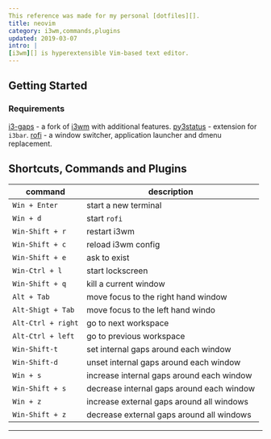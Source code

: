 ```yaml
---
This reference was made for my personal [dotfiles][].
title: neovim
category: i3wm,commands,plugins
updated: 2019-03-07
intro: |
[i3wm][] is hyperextensible Vim-based text editor. 
---
```


Getting Started
---------------
### Requirements
[i3-gaps][] - a fork of [i3wm][] with additional features.
[py3status][] - extension for `i3bar`.
[rofi][] - a window switcher, application launcher and dmenu replacement.

Shortcuts, Commands and Plugins
-------------------------------
| command            | description                               |
| ---                | ---                                       |
| `Win + Enter`      | start a new terminal                      |
| `Win + d`          | start `rofi`                              |
| `Win-Shift + r`    | restart i3wm                              |
| `Win-Shift + c`    | reload i3wm config                        |
| `Win-Shift + e`    | ask to exist                              |
| `Win-Ctrl + l`     | start lockscreen                          |
| `Win-Shift + q`    | kill a current window                     |
| `Alt + Tab`        | move focus to the right hand window       |
| `Alt-Shigt + Tab`  | move focus to the left hand windo         |
| `Alt-Ctrl + right` | go to next workspace                      |
| `Alt-Ctrl + left`  | go to previous workspace                  |
| `Win-Shift-t`      | set internal gaps around each window      |
| `Win-Shift-d`      | unset internal gaps around each window    |
| `Win + s`          | increase internal gaps around each window |
| `Win-Shift + s`    | decrease internal gaps around each window |
| `Win + z`          | increase external gaps around all windows |
| `Win-Shift + z`    | decrease external gaps around all windows |

---
[dotfiles]: https://github.com/sinetoami/dotfiles
[i3wm]: https://i3wm.org
[i3-gaps]: https//github.com/Airblader/i3
[py3status]: https://py3status.readthedocs.io/en/latest/index.html
[rofi]: https://github.com/davatorium/rofi 
